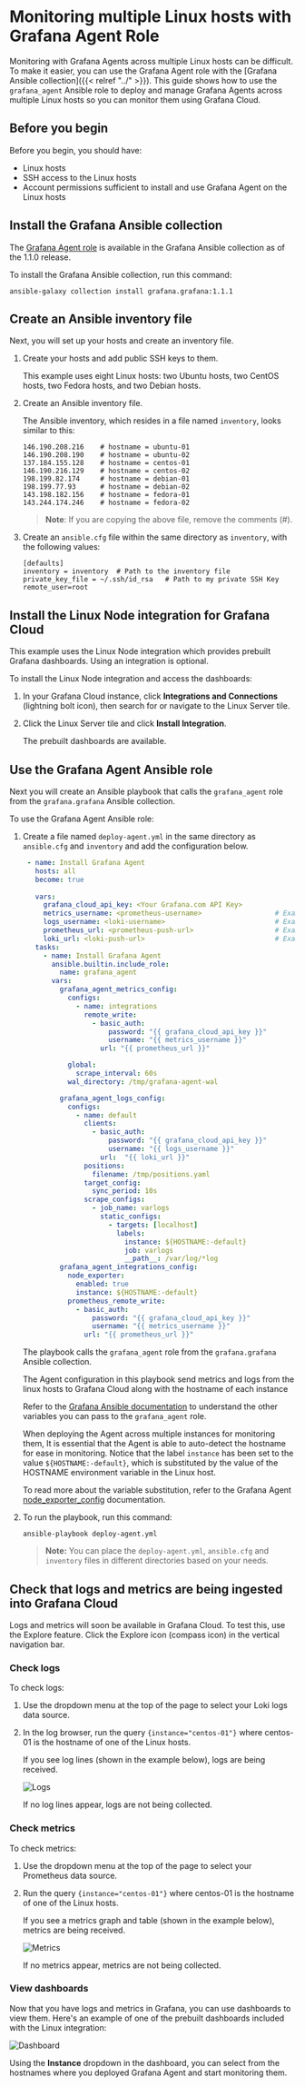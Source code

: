 # Monitoring multiple Linux hosts with Grafana Agent Role

Monitoring with Grafana Agents across multiple Linux hosts can be difficult.
To make it easier, you can use the Grafana Agent role with the [Grafana Ansible collection]({{< relref "../" >}}).
This guide shows how to use the `grafana_agent` Ansible role to deploy and manage Grafana Agents across multiple Linux hosts so you can monitor them using Grafana Cloud.

## Before you begin

Before you begin, you should have:

- Linux hosts
- SSH access to the Linux hosts
- Account permissions sufficient to install and use Grafana Agent on the Linux hosts

## Install the Grafana Ansible collection

The [Grafana Agent role](https://github.com/grafana/grafana-ansible-collection/tree/main/roles/grafana_agent) is available in the Grafana Ansible collection as of the 1.1.0 release.

To install the Grafana Ansible collection, run this command:

```
ansible-galaxy collection install grafana.grafana:1.1.1
```

## Create an Ansible inventory file

Next, you will set up your hosts and create an inventory file.

1. Create your hosts and add public SSH keys to them.

   This example uses eight Linux hosts: two Ubuntu hosts, two CentOS hosts, two Fedora hosts, and two Debian hosts.

1. Create an Ansible inventory file.

   The Ansible inventory, which resides in a file named `inventory`, looks similar to this:

   ```
   146.190.208.216    # hostname = ubuntu-01
   146.190.208.190    # hostname = ubuntu-02
   137.184.155.128    # hostname = centos-01
   146.190.216.129    # hostname = centos-02
   198.199.82.174     # hostname = debian-01
   198.199.77.93      # hostname = debian-02
   143.198.182.156    # hostname = fedora-01
   143.244.174.246    # hostname = fedora-02
   ```

   > **Note**: If you are copying the above file, remove the comments (#).

1. Create an `ansible.cfg` file within the same directory as `inventory`, with the following values:
   ```
   [defaults]
   inventory = inventory  # Path to the inventory file
   private_key_file = ~/.ssh/id_rsa   # Path to my private SSH Key
   remote_user=root
   ```

## Install the Linux Node integration for Grafana Cloud

This example uses the Linux Node integration which provides prebuilt Grafana dashboards. Using an integration is optional.

To install the Linux Node integration and access the dashboards:

1. In your Grafana Cloud instance, click **Integrations and Connections** (lightning bolt icon), then search for or navigate to the Linux Server tile.

1. Click the Linux Server tile and click **Install Integration**.

   The prebuilt dashboards are available.  

## Use the Grafana Agent Ansible role

Next you will create an Ansible playbook that calls the `grafana_agent` role from the `grafana.grafana` Ansible collection.

To use the Grafana Agent Ansible role:

1. Create a file named `deploy-agent.yml` in the same directory as `ansible.cfg` and `inventory` and add the configuration below.

   ```yaml
    - name: Install Grafana Agent
      hosts: all
      become: true
    
      vars:
        grafana_cloud_api_key: <Your Grafana.com API Key>        
        metrics_username: <prometheus-username>                  # Example - 123456
        logs_username: <loki-username>                           # Example - 123456
        prometheus_url: <prometheus-push-url>                    # Example - https://[yourinstance].grafana.net/api/prom/pus
        loki_url: <loki-push-url>                                # Example - https://logs[yourinstance].grafana.net/loki/api/v1/push
      tasks: 
        - name: Install Grafana Agent
          ansible.builtin.include_role:
            name: grafana_agent
          vars:
            grafana_agent_metrics_config:
              configs:
                - name: integrations
                  remote_write:
                    - basic_auth:
                        password: "{{ grafana_cloud_api_key }}"
                        username: "{{ metrics_username }}"
                      url: "{{ prometheus_url }}"

              global:
                scrape_interval: 60s
              wal_directory: /tmp/grafana-agent-wal

            grafana_agent_logs_config:
              configs:
                - name: default
                  clients:
                    - basic_auth:
                        password: "{{ grafana_cloud_api_key }}"
                        username: "{{ logs_username }}"
                      url:  "{{ loki_url }}"
                  positions:
                    filename: /tmp/positions.yaml
                  target_config:
                    sync_period: 10s
                  scrape_configs:
                    - job_name: varlogs
                      static_configs:
                        - targets: [localhost]
                          labels:
                            instance: ${HOSTNAME:-default}
                            job: varlogs
                            __path__: /var/log/*log
            grafana_agent_integrations_config:
              node_exporter:
                enabled: true
                instance: ${HOSTNAME:-default}
              prometheus_remote_write:
                - basic_auth:
                    password: "{{ grafana_cloud_api_key }}"
                    username: "{{ metrics_username }}"
                  url: "{{ prometheus_url }}"
   ```

   The playbook calls the `grafana_agent` role from the `grafana.grafana` Ansible collection.
   
   The Agent configuration in this playbook send metrics and logs from the linux hosts to Grafana Cloud along with the hostname of each instance

   Refer to the [Grafana Ansible documentation](https://github.com/grafana/grafana-ansible-collection/tree/main/roles/grafana_agent#role-variables) to understand the other variables you can pass to the `grafana_agent` role.

   When deploying the Agent across multiple instances for monitoring them, It is essential that the Agent is able to auto-detect the hostname for ease in monitoring.
   Notice that the label `instance` has been set to the value `${HOSTNAME:-default}`, which is substituted by the value of the HOSTNAME environment variable in the Linux host.
   
   To read more about the variable substitution, refer to the Grafana Agent [node_exporter_config](https://grafana.com/docs/agent/latest/configuration/integrations/node-exporter-config/) documentation.

1. To run the playbook, run this command:

   ```
   ansible-playbook deploy-agent.yml
   ```

   > **Note:** You can place the `deploy-agent.yml`, `ansible.cfg` and `inventory` files in different directories based on your needs.

## Check that logs and metrics are being ingested into Grafana Cloud

Logs and metrics will soon be available in Grafana Cloud.
To test this, use the Explore feature.
Click the Explore icon (compass icon) in the vertical navigation bar.

### Check logs

To check logs:

1. Use the dropdown menu at the top of the page to select your Loki logs data source.

1. In the log browser, run the query `{instance="centos-01"}` where centos-01 is the hostname of one of the Linux hosts.

   If you see log lines (shown in the example below), logs are being received.

   ![Logs](https://grafana.com/static/assets/img/blog/ansible-to-manage-agent1.png) 

   If no log lines appear, logs are not being collected.

### Check metrics

To check metrics:

1. Use the dropdown menu at the top of the page to select your Prometheus data source.

1. Run the query `{instance="centos-01"}` where centos-01 is the hostname of one of the Linux hosts.

   If you see a metrics graph and table (shown in the example below), metrics are being received.

   ![Metrics](https://grafana.com/static/assets/img/blog/ansible-to-manage-agent2.png)

   If no metrics appear, metrics are not being collected.

### View dashboards

Now that you have logs and metrics in Grafana, you can use dashboards to view them.
Here's an example of one of the prebuilt dashboards included with the Linux integration:

![Dashboard](https://grafana.com/static/assets/img/blog/ansible-to-manage-agent3.png)

Using the **Instance** dropdown in the dashboard, you can select from the hostnames where you deployed Grafana Agent and start monitoring them.
